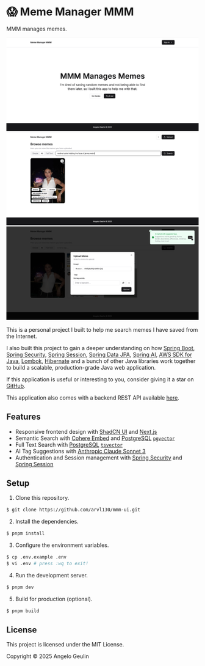 # 😱 Meme Manager MMM

MMM manages memes.

![Screenshot of the home page](https://raw.githubusercontent.com/arvl130/mmm/master/screenshots/1.png)
![Screenshot of semantic search](https://raw.githubusercontent.com/arvl130/mmm/master/screenshots/2.png)
![Screenshot of AI tag suggestions](https://raw.githubusercontent.com/arvl130/mmm/master/screenshots/3.png)

This is a personal project I built to help me search memes I have saved from the Internet.

I also built this project to gain a deeper understanding on how [Spring Boot](https://spring.io/projects/spring-boot),
[Spring Security](https://spring.io/projects/spring-security), [Spring Session](https://spring.io/projects/spring-session),
[Spring Data JPA](https://spring.io/projects/spring-data-jpa), [Spring AI](https://spring.io/projects/spring-ai),
[AWS SDK for Java](https://aws.amazon.com/sdk-for-java/), [Lombok](https://projectlombok.org/),
[Hibernate](https://hibernate.org/) and a bunch of other Java libraries work together to build a
scalable, production-grade Java web application.

If this application is useful or interesting to you, consider giving it a star on
[GitHub](https://github.com/arvl130/mmm-ui).

This application also comes with a backend REST API available [here](https://github.com/arvl130/mmm).

## Features

- Responsive frontend design with [ShadCN UI](https://ui.shadcn.com) and [Next.js](https://nextjs.org)
- Semantic Search with [Cohere Embed](https://cohere.com/embed) and [PostgreSQL](https://www.postgresql.org/) [`pgvector`](https://github.com/pgvector/pgvector)
- Full Text Search with [PostgreSQL](https://www.postgresql.org/) [`tsvector`](https://www.postgresql.org/docs/current/textsearch.html)
- AI Tag Suggestions with [Anthropic Claude Sonnet 3](https://www.anthropic.com/news/claude-3-family)
- Authentication and Session management with [Spring Security](https://spring.io/projects/spring-security) and [Spring Session](https://spring.io/projects/spring-session)

## Setup

1. Clone this repository.

```sh
$ git clone https://github.com/arvl130/mmm-ui.git
```

2. Install the dependencies.

```sh
$ pnpm install
```

3. Configure the environment variables.

```sh
$ cp .env.example .env
$ vi .env # press :wq to exit!
```

4. Run the development server.

```sh
$ pnpm dev
```

5. Build for production (optional).

```sh
$ pnpm build
```

## License

This project is licensed under the MIT License.

Copyright © 2025 Angelo Geulin
